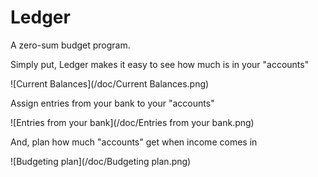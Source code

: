 Ledger
======

A zero-sum budget program.



Simply put, Ledger makes it easy to see how much is in your "accounts"

![Current Balances](/doc/Current Balances.png)

Assign entries from your bank to your "accounts"

![Entries from your bank](/doc/Entries from your bank.png)

And, plan how much "accounts" get when income comes in

![Budgeting plan](/doc/Budgeting plan.png)

